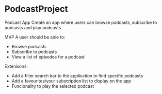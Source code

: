 # PodcastProject

Podcast App
Create an app where users can browse podcasts, subscribe to podcasts and play podcasts.

MVP
A user should be able to:
* Browse podcasts
* Subscribe to podcasts
* View a list of episodes for a podcast

Extenisons:
* Add a filter search bar to the application to find specific podcasts 
* Add a favourites/your subscription list to display on the app
* Funcionality to play the selected podcast


